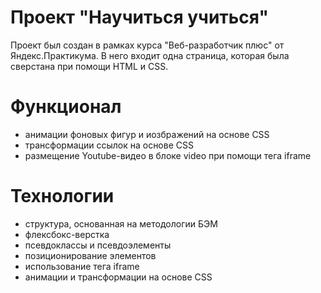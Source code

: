 # Проект "Научиться учиться"
Проект был создан в рамках курса "Веб-разработчик плюс" от Яндекс.Практикума. В него входит одна страница, которая была сверстана при помощи HTML и CSS.
# Функционал
- анимации фоновых фигур и иозбражений на основе CSS
- трансформации ссылок на основе CSS
- размещение Youtube-видео в блоке video при помощи тега iframe
# Технологии
- структура, основанная на методологии БЭМ
- флексбокс-верстка
- псевдоклассы и псевдоэлементы
- позиционирование элементов
- использование тега iframe 
- анимации и трансформации на основе CSS
